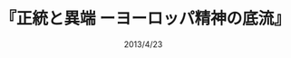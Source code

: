 ---
title: "『正統と異端 ーヨーロッパ精神の底流』"
description: "キリスト教の歴史にたえずついてまわる正統と異端の激烈な争いは、宗教と政治の不可避的な相反と結合の関係から生まれた。キリスト教会をめぐる異端抗争を解明し、ヨーロッパ人の精神的形成に大きな影響を与えた宗教と政治の緊張関係を再現する、西洋中世史学の名著"
date: 2013/4/23
shorttitle: ""
authors: ['']
publishDate: ""
ENTRYTYPE: "基礎演習テキスト100"
series:
- 早稲田大学必修基礎演習テキスト100(2020年度)
tags: 
- 
category: 
- 
# publisher: "Self-Published"
image: 
pinned : true
draft: false
hideToc: false
enableToc: true
enableTocContent: false
copyright: "All rights reserved"
---